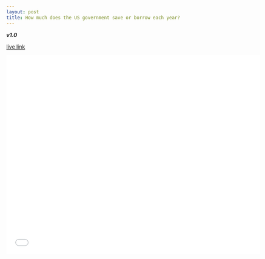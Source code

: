 ```yaml
---
layout: post
title: How much does the US government save or borrow each year?
---
```


**_v1.0_**

[live link](https://fred.stlouisfed.org/series/FGDEF#0)

<iframe src="//fred.stlouisfed.org/graph/graph-landing.php?g=eWRK&width=670&height=475" scrolling="no" frameborder="0" style="overflow:hidden; width:670px; height:525px;" allowTransparency="true"></iframe>
